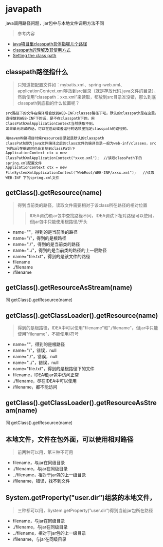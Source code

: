# javapath
java调用路径问题，jar包中与本地文件调用方法不同
> 参考内容
* [java项目里classpath具体指哪儿个路径](https://blog.csdn.net/u011095110/article/details/76152952)
* [classpath的理解及其使用方式](https://blog.csdn.net/wk1134314305/article/details/77940147)
* [Setting the class path](https://docs.oracle.com/javase/7/docs/technotes/tools/windows/classpath.html)

## classpath路径指什么
>只知道把配置文件如：mybatis.xml、spring-web.xml、applicationContext.xml等放到src目录（就是存放代码.java文件的目录），然后使用“classpath：xxx.xml”来读取，都放到src目录准没错，那么到底classpath到底指的什么位置呢？
```text
src路径下的文件在编译后会放到WEB-INF/classes路径下吧。默认的classpath是在这里。直接放到WEB-INF下的话，是不在classpath下的。用ClassPathXmlApplicationContext当然获取不到。
如果单元测试的话，可以在启动或者运行的选项里指定classpath的路径的。

用maven构建项目时候resource目录就是默认的classpath
classPath即为java文件编译之后的class文件的编译目录一般为web-inf/classes，src下的xml在编译时也会复制到classPath下
ApplicationContext ctx = new ClassPathXmlApplicationContext("xxxx.xml");  //读取classPath下的spring.xml配置文件
ApplicationContext ctx = new FileSystemXmlApplicationContext("WebRoot/WEB-INF/xxxx.xml");   //读取WEB-INF 下的spring.xml文件
```

## getClass().getResource(name)
> 得到当前类的路径，读取文件需要相对于该class所在路径的相对位置
>> IDEA调试和jar包中查找路径不同，IDEA调试下相对路径可以使用，但jar包中只能使用根路径/开头
* name=""，得到的是当前类的路径
* name="/"，得到的是根路径
* name="./"，得到的是当前类的路径
* name="../"，得到的是当前类的路径的上一层路径
* name="file.txt"，得到的是该文件的路径
* filename
* ./filename
* /filename

## getClass().getResourceAsStream(name)
同 getClass().getResource(name)

## getClass().getClassLoader().getResource(name)
> 得到的是根路径，IDEA中可以使用"filename"和"./filename"，但jar中只能使用"filename"，不能使用/符号
* name=""，得到的是根路径
* name="/"，错误，null
* name="./"，错误，null
* name="../"，错误，null
* name="file.txt"，得到的是根路径下的文件
* filename，IDEA和jar包中访问正常
* ./filename，尽在IDEA中可以使用
* /filename，都不能访问

## getClass().getClassLoader().getResourceAsStream(name)
同 getClass().getResource(name)

## 本地文件，文件在包外面，可以使用相对路径
> 前两种可以用，第三种不可用
* filename，与jar在同级目录
* ./filename，与jar在同级目录
* ../filename，相对于jar包的上一级目录
* /filename，错误，找不到文件

## System.getProperty("user.dir")组装的本地文件，
> 三种都可以用，System.getProperty("user.dir")得到当前jar包所在路径
* filename，与jar在同级目录
* ./filename，与jar在同级目录
* ../filename，相对于jar包的上一级目录
* /filename，与jar在同级目录
